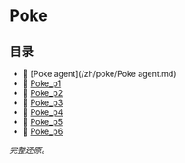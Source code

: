 # Poke

## 目录

- 📄 [Poke agent](/zh/poke/Poke agent.md)
- 📄 [Poke_p1](/zh/poke/Poke_p1.md)
- 📄 [Poke_p2](/zh/poke/Poke_p2.md)
- 📄 [Poke_p3](/zh/poke/Poke_p3.md)
- 📄 [Poke_p4](/zh/poke/Poke_p4.md)
- 📄 [Poke_p5](/zh/poke/Poke_p5.md)
- 📄 [Poke_p6](/zh/poke/Poke_p6.md)

*完整还原。*